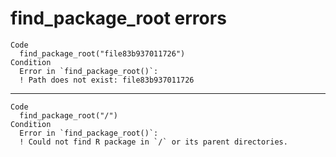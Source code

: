 # find_package_root errors

    Code
      find_package_root("file83b937011726")
    Condition
      Error in `find_package_root()`:
      ! Path does not exist: file83b937011726

---

    Code
      find_package_root("/")
    Condition
      Error in `find_package_root()`:
      ! Could not find R package in `/` or its parent directories.


